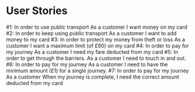 User Stories
============
#1:
In order to use public transport
As a customer
I want money on my card
#2:
In order to keep using public transport
As a customer
I want to add money to my card
#3:
In order to protect my money from theft or loss
As a customer
I want a maximum limit (of £90) on my card
#4:
In order to pay for my journey
As a customer
I need my fare deducted from my card
#5:
In order to get through the barriers.
As a customer
I need to touch in and out.
#6:
In order to pay for my journey
As a customer
I need to have the minimum amount (£1) for a single journey.
#7:
In order to pay for my journey
As a customer
When my journey is complete, I need the correct amount deducted from my card